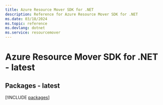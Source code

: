 ```yaml
---
title: Azure Resource Mover SDK for .NET
description: Reference for Azure Resource Mover SDK for .NET
ms.date: 03/18/2024
ms.topic: reference
ms.devlang: dotnet
ms.service: resourcemover
---
```

# Azure Resource Mover SDK for .NET - latest
## Packages - latest
[!INCLUDE [packages](resource-mover-index.md)]